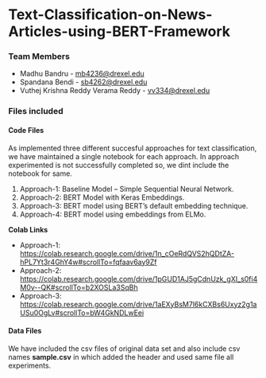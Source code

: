 # Text-Classification-on-News-Articles-using-BERT-Framework

### Team Members
* Madhu Bandru - mb4236@drexel.edu
* Spandana Bendi - sb4262@drexel.edu
* Vuthej Krishna Reddy Verama Reddy - vv334@drexel.edu


### Files included

#### Code Files

As implemented three different succesful approaches for text classification, we have maintained a single notebook for each approach. In approach experimented is not successfully completed so, we dint include the notebook for same.

1.	Approach-1: Baseline Model – Simple Sequential Neural Network.
2.	Approach-2: BERT Model with Keras Embeddings.
3.	Approach-3: BERT model using BERT’s default embedding technique.
4.	Approach-4: BERT model using embeddings from ELMo.

<b>Colab Links</b>
* Approach-1: https://colab.research.google.com/drive/1n_cOeRdQVS2hQDtZA-hPL7Yt3r4GhY4w#scrollTo=fqfaav6ay9Zf
* Approach-2: https://colab.research.google.com/drive/1pGUD1AJ5gCdnUzk_gXI_s0fi4M0v--QK#scrollTo=b2XOSLa3SqBh
* Approach-3: https://colab.research.google.com/drive/1aEXyBsM7l6kCXBs6Uxyz2g1aUSu0OgLv#scrollTo=bW4GkNDLwEei

#### Data Files

We have included the csv files of original data set and also include csv names <b>sample.csv</b> in which added the header and used same file all experiments.
